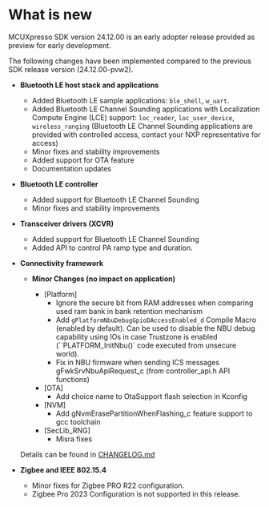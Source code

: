# What is new

MCUXpresso SDK version 24.12.00 is an early adopter release provided as preview for early development.

The following changes have been implemented compared to the previous SDK release version \(24.12.00-pvw2\).

-   **Bluetooth LE host stack and applications**
    -   Added Bluetooth LE sample applications: `ble_shell`, `w_uart`.
    -   Added Bluetooth LE Channel Sounding applications with Localization Compute Engine \(LCE\) support: `loc_reader`, `loc_user_device`, `wireless_ranging` \(Bluetooth LE Channel Sounding applications are provided with controlled access, contact your NXP representative for access\)
    -   Minor fixes and stability improvements
    -   Added support for OTA feature    
    -   Documentation updates

-   **Bluetooth LE controller**
    -   Added support for Bluetooth LE Channel Sounding
    -   Minor fixes and stability improvements

-   **Transceiver drivers (XCVR)**
    -   Added support for Bluetooth LE Channel Sounding
    -   Added API to control PA ramp type and duration.

-   **Connectivity framework**

    -   **Minor Changes (no impact on application)**

        - [Platform]
            - Ignore the secure bit from RAM addresses when comparing used ram bank in bank retention mechanism
            - Add `gPlatformNbuDebugGpioDAccessEnabled_d` Compile Macro (enabled by default). Can be used to disable the NBU debug capability using IOs in case Trustzone is enabled (``PLATFORM_InitNbu()` code executed from unsecure world).
            - Fix in NBU firmware when sending ICS messages gFwkSrvNbuApiRequest_c (from controller_api.h API functions)
        - [OTA]
            - Add choice name to OtaSupport flash selection in Kconfig
        - [NVM]
            - Add gNvmErasePartitionWhenFlashing_c feature support to gcc toolchain
        - [SecLib_RNG]
            - Misra fixes

    Details can be found in [CHANGELOG.md](../../../../../middleware/wireless/framework/CHANGELOG.md)

-   **Zigbee and IEEE 802.15.4**
    -  Minor fixes for Zigbee PRO R22 configuration.
    -  Zigbee Pro 2023 Configuration is not supported in this release.
